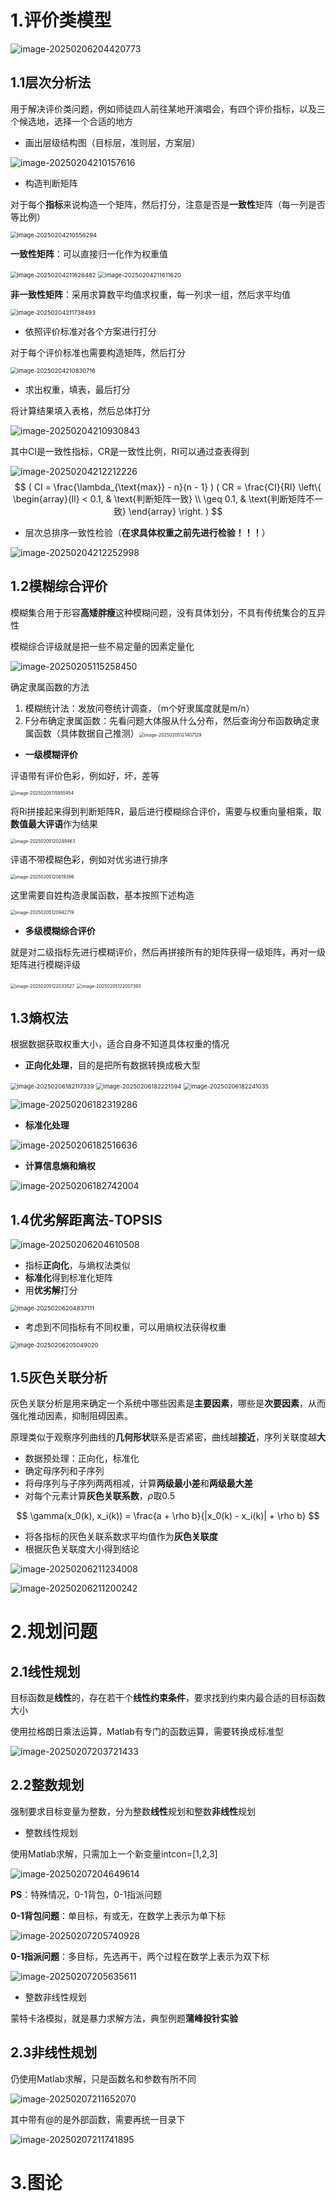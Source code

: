 # 1.评价类模型

![image-20250206204420773](image/image-20250206204420773.png)

## 1.1层次分析法

用于解决评价类问题，例如师徒四人前往某地开演唱会，有四个评价指标，以及三个候选地，选择一个合适的地方

- 画出层级结构图（目标层，准则层，方案层）

![image-20250204210157616](image/image-20250204210157616.png)

- 构造判断矩阵

对于每个**指标**来说构造一个矩阵，然后打分，注意是否是**一致性**矩阵（每一列是否等比例）

<img src="image/image-20250204210556294.png" alt="image-20250204210556294" style="zoom:67%;" />

**一致性矩阵**：可以直接归一化作为权重值

<img src="image/image-20250204211626482.png" alt="image-20250204211626482" style="zoom:67%;" />

<img src="image/image-20250204211611620.png" alt="image-20250204211611620" style="zoom:67%;" />

**非一致性矩阵**：采用求算数平均值求权重，每一列求一组，然后求平均值

<img src="image/image-20250204211738493.png" alt="image-20250204211738493" style="zoom:67%;" />

- 依照评价标准对各个方案进行打分

对于每个评价标准也需要构造矩阵，然后打分

<img src="image/image-20250204210830716.png" alt="image-20250204210830716" style="zoom:67%;" />

- 求出权重，填表，最后打分

将计算结果填入表格，然后总体打分

![image-20250204210930843](image/image-20250204210930843.png)

其中CI是一致性指标，CR是一致性比例，RI可以通过查表得到

![image-20250204212212226](image/image-20250204212212226.png)
$$
( CI = \frac{\lambda_{\text{max}} - n}{n - 1} )
( CR = \frac{CI}{RI} \left\{
\begin{array}{ll}
< 0.1, & \text{判断矩阵一致} \\
\geq 0.1, & \text{判断矩阵不一致}
\end{array}
\right. )
$$

- 层次总排序一致性检验（**在求具体权重之前先进行检验！！！**）

![image-20250204212252998](image/image-20250204212252998.png)

## 1.2模糊综合评价

 模糊集合用于形容**高矮胖瘦**这种模糊问题，没有具体划分，不具有传统集合的互异性

模糊综合评级就是把一些不易定量的因素定量化

![image-20250205115258450](image/image-20250205115258450.png)

确定隶属函数的方法

1. 模糊统计法：发放问卷统计调查，（m个好隶属度就是m/n）
2. F分布确定隶属函数：先看问题大体服从什么分布，然后查询分布函数确定隶属函数（具体数据自己推测）<img src="image/image-20250205121407129.png" alt="image-20250205121407129" style="zoom: 50%;" />

- **一级模糊评价**

评语带有评价色彩，例如好，坏，差等 

<img src="image/image-20250205115955954.png" alt="image-20250205115955954" style="zoom: 50%;" />

将Ri拼接起来得到判断矩阵R，最后进行模糊综合评价，需要与权重向量相乘，取**数值最大评语**作为结果

<img src="image/image-20250205120249463.png" alt="image-20250205120249463" style="zoom: 50%;" />

评语不带模糊色彩，例如对优劣进行排序

<img src="image/image-20250205120619396.png" alt="image-20250205120619396" style="zoom:50%;" />

这里需要自姓构造隶属函数，基本按照下述构造

<img src="image/image-20250205120942719.png" alt="image-20250205120942719" style="zoom:50%;" />

- **多级模糊综合评价**

就是对二级指标先进行模糊评价，然后再拼接所有的矩阵获得一级矩阵，再对一级矩阵进行模糊评级

<img src="image/image-20250205122033527.png" alt="image-20250205122033527" style="zoom:50%;" />

<img src="image/image-20250205122007393.png" alt="image-20250205122007393" style="zoom:50%;" />

## 1.3熵权法

根据数据获取权重大小，适合自身不知道具体权重的情况

- **正向化处理**，目的是把所有数据转换成极大型

<img src="image/image-20250206182117339.png" alt="image-20250206182117339" style="zoom: 67%;" />

<img src="image/image-20250206182221594.png" alt="image-20250206182221594" style="zoom:67%;" />

<img src="image/image-20250206182241035.png" alt="image-20250206182241035" style="zoom:67%;" />

![image-20250206182319286](image/image-20250206182319286.png)

- **标准化处理**

![image-20250206182516636](image/image-20250206182516636.png)

- **计算信息熵和熵权**

![image-20250206182742004](image/image-20250206182742004.png)

## 1.4优劣解距离法-TOPSIS

![image-20250206204610508](image/image-20250206204610508.png)

- 指标**正向化**，与熵权法类似
- **标准化**得到标准化矩阵
- 用**优劣解**打分

<img src="image/image-20250206204837111.png" alt="image-20250206204837111" style="zoom:67%;" />

- 考虑到不同指标有不同权重，可以用熵权法获得权重

<img src="image/image-20250206205049020.png" alt="image-20250206205049020" style="zoom:67%;" />

## 1.5灰色关联分析

 灰色关联分析是用来确定一个系统中哪些因素是**主要因素**，哪些是**次要因素**，从而强化推动因素，抑制阻碍因素。

原理类似于观察序列曲线的**几何形状**联系是否紧密，曲线越**接近**，序列关联度越**大**

- 数据预处理：正向化，标准化
- 确定母序列和子序列
- 将母序列与子序列两两相减，计算**两级最小差**和**两级最大差**
- 对每个元素计算**灰色关联系数**，$\rho$取0.5

$$
\gamma(x_0(k), x_i(k)) = \frac{a + \rho b}{|x_0(k) - x_i(k)| + \rho b}
$$

- 将各指标的灰色关联系数求平均值作为**灰色关联度**
- 根据灰色关联度大小得到结论

![image-20250206211234008](image/image-20250206211234008.png)

![image-20250206211200242](image/image-20250206211200242.png)

# 2.规划问题

## 2.1线性规划

目标函数是**线性**的，存在若干个**线性约束条件**，要求找到约束内最合适的目标函数大小

使用拉格朗日乘法运算，Matlab有专门的函数运算，需要转换成标准型

![image-20250207203721433](image/image-20250207203721433.png)

## 2.2整数规划

强制要求目标变量为整数，分为整数**线性**规划和整数**非线性**规划

- 整数线性规划

使用Matlab求解，只需加上一个新变量intcon=[1,2,3]

![image-20250207204649614](image/image-20250207204649614.png)

**PS**：特殊情况，0-1背包，0-1指派问题

**0-1背包问题**：单目标，有或无，在数学上表示为单下标

![image-20250207205740928](image/image-20250207205740928.png)

**0-1指派问题**：多目标，先选再干，两个过程在数学上表示为双下标

![image-20250207205635611](image/image-20250207205635611.png)

- 整数非线性规划

蒙特卡洛模拟，就是暴力求解方法，典型例题**蒲峰投针实验**

## 2.3非线性规划

仍使用Matlab求解，只是函数名和参数有所不同

![image-20250207211652070](image/image-20250207211652070.png)

其中带有@的是外部函数，需要再统一目录下

![image-20250207211741895](image/image-20250207211741895.png)

# 3.图论

